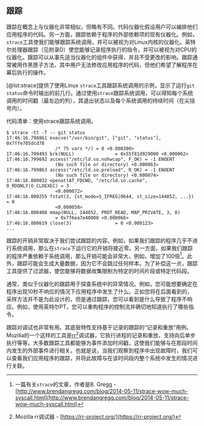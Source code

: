 

## 跟踪

跟踪在概念上与仪器化非常相似，但略有不同。代码仪器化假设用户可以编排他们应用程序的代码。另一方面，跟踪依赖于程序的外部依赖项的现有仪器化。例如，`strace`工具使我们能够跟踪系统调用，并可以被视为对Linux内核的仪器化。英特尔处理器跟踪（见附录D）使您能够记录程序执行的指令，并可以被视为对CPU的仪器化。跟踪可以从事先适当仪器化的组件中获得，并且不受更改的影响。跟踪通常被用作黑匣子方法，其中用户无法修改应用程序的代码，但他们希望了解程序在幕后执行的操作。

[@lst:strace]提供了使用Linux `strace`工具跟踪系统调用的示例，显示了运行`git status`命令时输出的前几行。通过使用`strace`跟踪系统调用，可以得知每个系统调用的时间戳（最左边的列），其退出状态以及每个系统调用的持续时间（在尖括号内）。

代码清单：使用strace跟踪系统调用。

~~~~ {#lst:strace .bash}
$ strace -tt -T -- git status
17:46:16.798861 execve("/usr/bin/git", ["git", "status"], 0x7ffe705dcd78 
                  /* 75 vars */) = 0 <0.000300>
17:46:16.799493 brk(NULL)               = 0x55f81d929000 <0.000062>
17:46:16.799692 access("/etc/ld.so.nohwcap", F_OK) = -1 ENOENT 
                  (No such file or directory) <0.000063>
17:46:16.799863 access("/etc/ld.so.preload", R_OK) = -1 ENOENT 
                  (No such file or directory) <0.000074>
17:46:16.800032 openat(AT_FDCWD, "/etc/ld.so.cache", O_RDONLY|O_CLOEXEC) = 3 
                  <0.000072>
17:46:16.800255 fstat(3, {st_mode=S_IFREG|0644, st_size=144852, ...}) = 0 
                  <0.000058>
17:46:16.800408 mmap(NULL, 144852, PROT_READ, MAP_PRIVATE, 3, 0) 
                  = 0x7f6ea7e48000 <0.000066>
17:46:16.800619 close(3)                = 0 <0.000123>
...
~~~~

跟踪的开销非常取决于我们尝试跟踪的内容。例如，如果我们跟踪的程序几乎不进行系统调用，那么在`strace`下运行它的开销将接近零。另一方面，如果我们跟踪的程序严重依赖于系统调用，那么开销可能会非常大，例如，增加了100倍[^1]。此外，跟踪可能会生成大量数据，因为它不会跳过任何样本。为了补偿这一点，跟踪工具提供了过滤器，使您能够将数据收集限制为特定的时间片段或特定代码段。

通常，类似于仪器化的跟踪用于探查系统中的异常情况。例如，您可能想要确定在程序出现10秒不响应的情况下应用程序中发生了什么。正如您将在后面看到的，采样方法并不是为此设计的，但是通过跟踪，您可以看到是什么导致了程序不响应。例如，使用英特尔PT，您可以重构程序的控制流并确切地知道执行了哪些指令。

跟踪对调试也非常有用。其底层特性支持基于记录的跟踪的“记录和重放”用例。Mozilla的一个这样的工具是[rr](https://rr-project.org/)[^2]调试器，它执行进程的记录和重放，支持向后单步执行等等。大多数跟踪工具都能够为事件添加时间戳，这使我们能够与在那段时间内发生的外部事件进行相关。也就是说，当我们观察到程序中出现故障时，我们可以查看我们应用程序的跟踪，并将此故障与在该时间段内整个系统中发生的情况进行关联。

[^1]: 一篇有关`strace`的文章，作者是B. Gregg - [http://www.brendangregg.com/blog/2014-05-11/strace-wow-much-syscall.html](http://www.brendangregg.com/blog/2014-05-11/strace-wow-much-syscall.html)

[^2]: Mozilla rr调试器 - [https://rr-project.org/](https://rr-project.org/)